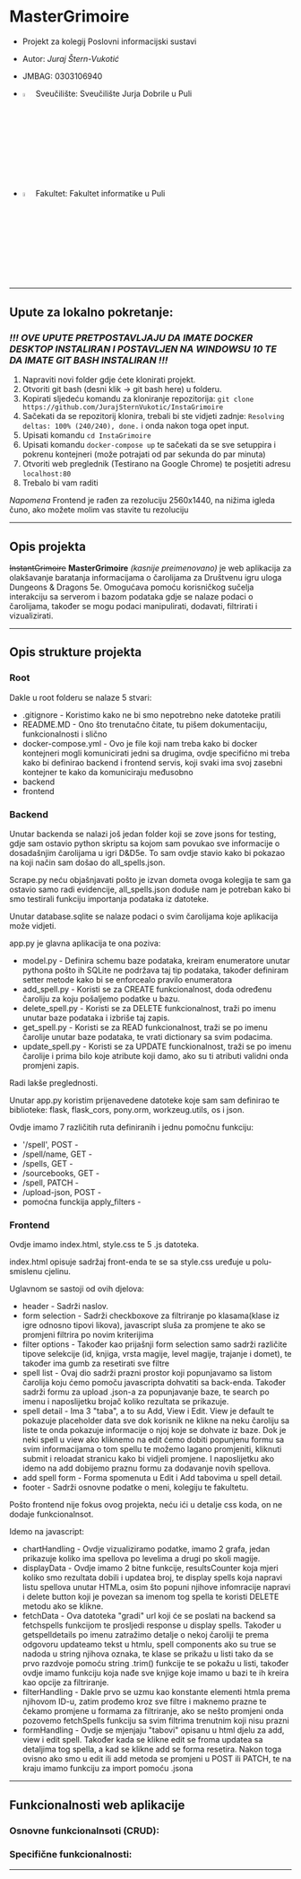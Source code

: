 # MasterGrimoire

- Projekt za kolegij Poslovni informacijski sustavi
- Autor: *Juraj Štern-Vukotić*
- JMBAG: 0303106940
- <img src="https://upload.wikimedia.org/wikipedia/hr/e/eb/Unipu-logo-lat.png"  width="4%" height="4%"> Sveučilište: Sveučilište Jurja Dobrile u Puli 

- <img src="https://media.discordapp.net/attachments/773704240987635722/1116841660190564372/Untitled.png?width=475&height=460"  width="4%" height="4%"> Fakultet: Fakultet informatike u Puli
___
## Upute za lokalno pokretanje:

### ***!!! OVE UPUTE PRETPOSTAVLJAJU DA IMATE DOCKER DESKTOP INSTALIRAN I POSTAVLJEN NA WINDOWSU 10 TE DA IMATE GIT BASH INSTALIRAN !!!***

1. Napraviti novi folder gdje ćete klonirati projekt.
2. Otvoriti git bash (desni klik -> git bash here) u folderu.
3. Kopirati sljedeću komandu za kloniranje repozitorija: ```git clone https://github.com/JurajSternVukotic/InstaGrimoire```
4. Sačekati da se repozitorij klonira, trebali bi ste vidjeti zadnje: ```Resolving deltas: 100% (240/240), done.``` i onda nakon toga opet input.
5. Upisati komandu ```cd InstaGrimoire```
6. Upisati komandu ```docker-compose up``` te sačekati da se sve setuppira i pokrenu kontejneri (može potrajati od par sekunda do par minuta)
7. Otvoriti web preglednik (Testirano na Google Chrome) te posjetiti adresu ```localhost:80``` 
8. Trebalo bi vam raditi

*Napomena* Frontend je rađen za rezoluciju 2560x1440, na nižima igleda čuno, ako možete molim vas stavite tu rezoluciju
___
## Opis projekta

~~InstantGrimoire~~ **MasterGrimoire** *(kasnije preimenovano)* je web aplikacija za olakšavanje baratanja informacijama o čarolijama za Društvenu igru uloga Dungeons & Dragons 5e. 
Omogućava pomoću korisničkog sučelja interakciju sa serverom i bazom podataka gdje se nalaze podaci o čarolijama, također se mogu podaci manipulirati, dodavati, filtrirati i vizualizirati.
___
## Opis strukture projekta

### Root
Dakle u root folderu se nalaze 5 stvari:
- .gitignore - Koristimo kako ne bi smo nepotrebno neke datoteke pratili
- README.MD - Ono što trenutačno čitate, tu pišem dokumentaciju, funkcionalnosti i slično
- docker-compose.yml - Ovo je file koji nam treba kako bi docker kontejneri mogli komunicirati jedni sa drugima, ovdje specifićno mi treba kako bi definirao backend i frontend servis, koji svaki ima svoj zasebni kontejner te kako da komuniciraju međusobno
- backend 
- frontend

### Backend
Unutar backenda se nalazi još jedan folder koji se zove jsons for testing, gdje sam ostavio python skriptu sa kojom sam povukao sve informacije o dosadašnjim čarolijama u igri D&D5e.
To sam ovdje stavio kako bi pokazao na koji način sam došao do all_spells.json.

Scrape.py neću objašnjavati pošto je izvan dometa ovoga kolegija te sam ga ostavio samo radi evidencije, all_spells.json doduše nam je potreban kako bi smo testirali funkciju importanja podataka iz datoteke.

Unutar database.sqlite se nalaze podaci o svim čarolijama koje aplikacija može vidjeti.

app.py je glavna aplikacija te ona poziva: 
- model.py - Definira schemu baze podataka, kreiram enumeratore unutar pythona pošto ih SQLite ne podržava taj tip podataka, također definiram setter metode kako bi se enforcealo pravilo enumeratora
- add_spell.py - Koristi se za CREATE funkcionalnost, doda određenu čaroliju za koju pošaljemo podatke u bazu.
- delete_spell.py - Koristi se za DELETE funkcionalnost, traži po imenu unutar baze podataka i izbriše taj zapis.
- get_spell.py - Koristi se za READ funkcionalnost, traži se po imenu čarolije unutar baze podataka, te vrati dictionary sa svim podacima.
- update_spell.py - Koristi se za UPDATE funckionalnost, traži se po imenu čarolije i prima bilo koje atribute koji damo, ako su ti atributi validni onda promjeni zapis.

Radi lakše preglednosti.

Unutar app.py koristim prijenavedene datoteke koje sam sam definirao te biblioteke: flask, flask_cors, pony.orm, workzeug.utils, os i json.

Ovdje imamo 7 različitih ruta definiranih i jednu pomočnu funkciju:
- '/spell', POST - 
- /spell/name, GET -
- /spells, GET -
- /sourcebooks, GET -
- /spell, PATCH -
- /upload-json, POST - 
- pomoćna funckija apply_filters - 


### Frontend
Ovdje imamo index.html, style.css te 5 .js datoteka.

index.html opisuje sadržaj front-enda te se sa style.css uređuje u polu-smislenu cjelinu.

Uglavnom se sastoji od ovih djelova:
- header - Sadrži naslov.
- form selection - Sadrži checkboxove za filtriranje po klasama(klase iz igre odnosno tipovi likova), javascript sluša za promjene te ako se promjeni filtrira po novim kriterijima
- filter options - Također kao prijašnji form selection samo sadrži različite tipove selekcije (id, knjiga, vrsta magije, level magije, trajanje i domet), te također ima gumb za resetirati sve filtre
- spell list - Ovaj dio sadrži prazni prostor koji popunjavamo sa listom čarolija koju ćemo pomoču javascripta dohvatiti sa back-enda. Također sadrži formu za upload .json-a za popunjavanje baze, te search po imenu i naposlijetku brojač koliko rezultata se prikazuje.
- spell detail - Ima 3 "taba", a to su Add, View i Edit. View je default te pokazuje placeholder data sve dok korisnik ne klikne na neku čaroliju sa liste te onda pokazuje informacije o njoj koje se dohvate iz baze. Dok je neki spell u view ako kliknemo na edit ćemo dobiti popunjenu formu sa svim informacijama o tom spellu te možemo lagano promjeniti, kliknuti submit i reloadat stranicu kako bi vidjeli promjene. I naposlijetku ako idemo na add dobijemo praznu formu za dodavanje novih spellova.
- add spell form - Forma spomenuta u Edit i Add tabovima u spell detail.
- footer - Sadrži osnovne podatke o meni, kolegiju te fakultetu.

Pošto frontend nije fokus ovog projekta, neću ići u detalje css koda, on ne dodaje funkcionalnsot.

Idemo na javascript:
- chartHandling - Ovdje vizualiziramo podatke, imamo 2 grafa, jedan prikazuje koliko ima spellova po levelima a drugi po skoli magije. 
- displayData - Ovdje imamo 2 bitne funkcije, resultsCounter koja mjeri koliko smo rezultata dobili i updatea broj, te display spells koja napravi listu spellova unutar HTMLa, osim što popuni njihove infomracije napravi i delete button koji je povezan sa imenom tog spella te koristi DELETE metodu ako se klikne.
- fetchData - Ova datoteka "gradi" url koji će se poslati na backend sa fetchspells funkcijom te prosljedi response u display spells. Također u getspelldetails po imenu zatražimo detalje o nekoj čaroliji te prema odgovoru updateamo tekst u htmlu, spell components ako su true se nadoda u string njihova oznaka, te klase se prikažu u listi tako da se prvo razdvoje pomoću string .trim() funkcije te se pokažu u listi, također ovdje imamo funkciju koja nađe sve knjige koje imamo u bazi te ih kreira kao opcije za filtriranje.
- filterHandling - Dakle prvo se uzmu kao konstante elementi htmla prema njihovom ID-u, zatim prođemo kroz sve filtre i maknemo prazne te čekamo promjene u formama za filtriranje, ako se nešto promjeni onda pozovemo fetchSpells funkciju sa svim filtrima trenutnim koji nisu prazni
- formHandling - Ovdje se mjenjaju "tabovi" opisanu u html djelu za add, view i edit spell. Također kada se klikne edit se froma updatea sa detaljima tog spella, a kad se klikne add se forma resetira. Nakon toga ovisno ako smo u edit ili add metoda se promjeni u POST ili PATCH, te na kraju imamo funkciju za import pomoću .jsona
___
## Funkcionalnosti web aplikacije

### Osnovne funkcionalnsoti (CRUD):

### Specifične funkcionalnosti:

___

